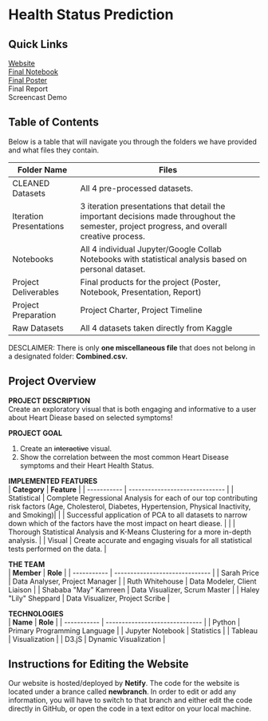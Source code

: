 # Health Status Prediction

## Quick Links

[Website](https://health-status-prediction.netlify.app/)<br/>
[Final Notebook](https://colab.research.google.com/drive/1lKfwkLaYZRL_1_egt3l4mW35W79Hf4g-#scrollTo=UmgFkRxLcj5s)<br/>
[Final Poster](https://cdn-uploads.piazza.com/paste/kk08x4wq9b3144/508d5fcfb73cc03fa125abf3ff2241ecdd3fda18036f786c4bc2b965a2430e88/Health_Status_Prediction_Flyer.pdf)<br/>
Final Report<br/>
Screencast Demo<br/>

## Table of Contents

Below is a table that will navigate you through the folders we have provided and what files they contain. 

| **Folder Name**          | **Files**                                |
| -----------              | ------------------------------           |
| CLEANED Datasets         | All 4 pre-processed datasets.            |
| Iteration Presentations  | 3 iteration presentations that detail the important decisions made throughout the semester, project progress, and overall creative process.             |
| Notebooks                | All 4 individual Jupyter/Google Collab Notebooks with statistical analysis based on personal dataset.                                                   |
| Project Deliverables     | Final products for the project (Poster, Notebook, Presentation, Report)                                                                                 |
| Project Preparation      | Project Charter, Project Timeline        |
| Raw Datasets             | All 4 datasets taken directly from Kaggle|

DESCLAIMER: There is only **one miscellaneous file** that does not belong in a designated folder: **Combined.csv.**

## Project Overview

**PROJECT DESCRIPTION**<br/>
Create an exploratory visual that is both engaging and informative to a user about Heart Diease based on selected symptoms!

**PROJECT GOAL**<br/>
1. Create an ~~interactive~~ visual.
2. Show the correlation between the most common Heart Disease symptoms and their Heart Health Status.

**IMPLEMENTED FEATURES**<br/>
| **Category**             | **Feature**                              |
| -----------              | ------------------------------           |
| Statistical              | Complete Regressional Analysis for each of our top contributing risk factors (Age, Cholesterol, Diabetes, Hypertension, Physical Inactivity, and Smoking)|
|                          | Successful application of PCA to all datasets to narrow down which of the factors have the most impact on heart diease.                                 |
|                          | Thorough Statistical Analysis and K-Means Clustering for a more in-depth analysis.                                                             |
| Visual                   | Create accurate and engaging visuals for all statistical tests performed on the data.                                                                   |

**THE TEAM**<br/>
| **Member**                 | **Role**                               |
| -----------              | ------------------------------           |
| Sarah Price              | Data Analyser, Project Manager           |
| Ruth Whitehouse          | Data Modeler, Client Liaison             |
| Shababa "May" Kamreen    | Data Visualizer, Scrum Master            |
| Haley "Lily" Sheppard    | Data Visualizer, Project Scribe          |

**TECHNOLOGIES**<br/>
| **Name**                 | **Role**                                 |
| -----------              | ------------------------------           |
| Python                   | Primary Programming Language             |
| Jupyter Notebook         | Statistics                               |
| Tableau                  | Visualization                            |
| D3.jS                    | Dynamic Visualization                    |

## Instructions for Editing the Website
Our website is hosted/deployed by **Netify**. The code for the website is located under a brance called **newbranch**. In order to edit or add any information, you will have to switch to that branch and either edit the code directly in GitHub, or open the code in a text editor on your local machine.
